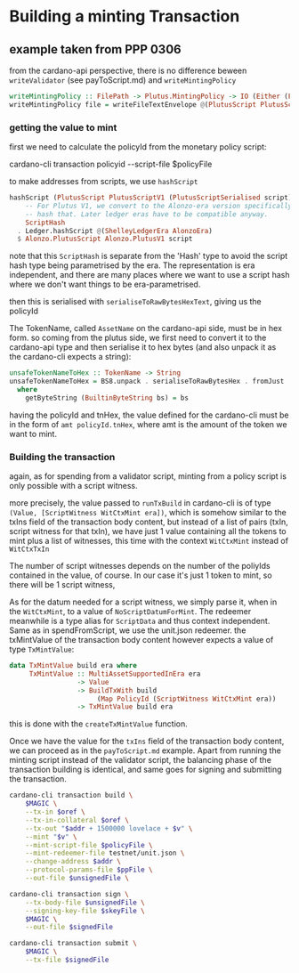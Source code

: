 # Building a minting Transaction

## example taken from PPP 0306

from the cardano-api perspective, there is no difference beween `writeValidator` (see payToScript.md) and `writeMintingPolicy` 

```haskell
writeMintingPolicy :: FilePath -> Plutus.MintingPolicy -> IO (Either (FileError ()) ())
writeMintingPolicy file = writeFileTextEnvelope @(PlutusScript PlutusScriptV1) file Nothing . PlutusScriptSerialised . SBS.toShort . LBS.toStrict . serialise . Plutus.getMintingPolicy
```

### getting the value to mint

first we need to calculate the policyId from the monetary policy script:

cardano-cli transaction policyid --script-file $policyFile

to make addresses from scripts, we use `hashScript`

```haskell
hashScript (PlutusScript PlutusScriptV1 (PlutusScriptSerialised script)) =
    -- For Plutus V1, we convert to the Alonzo-era version specifically and
    -- hash that. Later ledger eras have to be compatible anyway.
    ScriptHash
  . Ledger.hashScript @(ShelleyLedgerEra AlonzoEra)
  $ Alonzo.PlutusScript Alonzo.PlutusV1 script
```

note that this `ScriptHash` is separate from the 'Hash' type to avoid the script
hash type being parametrised by the era. The representation is era
independent, and there are many places where we want to use a script
hash where we don't want things to be era-parametrised.

then this is serialised with `serialiseToRawBytesHexText`, giving us the policyId

The TokenName, called `AssetName` on the cardano-api side, must be in hex form. so coming from the plutus side, we first need to convert it to the cardano-api type and then serialise it to hex bytes (and also unpack it as the cardano-cli expects a string):

```haskell
unsafeTokenNameToHex :: TokenName -> String
unsafeTokenNameToHex = BS8.unpack . serialiseToRawBytesHex . fromJust . deserialiseFromRawBytes AsAssetName . getByteString . unTokenName
  where
    getByteString (BuiltinByteString bs) = bs
```

having the policyId and tnHex, the value defined for the cardano-cli must be in the form of `amt policyId.tnHex`, where amt is the amount of the token we want to mint.

### Building the transaction

again, as for spending from a validator script, minting from a policy script is only possible with a script witness. 

more precisely, the value passed to `runTxBuild` in cardano-cli is of type `(Value, [ScriptWitness WitCtxMint era])`, which is somehow similar to the txIns field of the transaction body content, but instead of a list of pairs (txIn, script witness for that txIn), we have just 1 value containing all the tokens to mint plus a list of witnesses, this time with the context `WitCtxMint` instead of `WitCtxTxIn`

The number of script witnesses depends on the number of the poliyIds contained in the value, of course. In our case it's just 1 token to mint, so there will be 1 script witness, 

As for the datum needed for a script witness, we simply parse it, when in the `WitCtxMint`, to a value of `NoScriptDatumForMint`. The redeemer meanwhile is a type alias for `ScriptData` and thus context independent. Same as in spendFromScript, we use the unit.json redeemer.
the txMintValue of the transaction body content however expects a value of type `TxMintValue`:

```haskell
data TxMintValue build era where
     TxMintValue :: MultiAssetSupportedInEra era
                 -> Value
                 -> BuildTxWith build
                      (Map PolicyId (ScriptWitness WitCtxMint era))
                 -> TxMintValue build era
```

this is done with the `createTxMintValue` function.

Once we have the value for the `txIns` field of the transaction body content, we can proceed as in the `payToScript.md` example. Apart from running the minting script instead of the validator script, the balancing phase of the transaction building is identical, and same goes for signing and submitting the transaction.

```bash
cardano-cli transaction build \
    $MAGIC \
    --tx-in $oref \
    --tx-in-collateral $oref \
    --tx-out "$addr + 1500000 lovelace + $v" \
    --mint "$v" \
    --mint-script-file $policyFile \
    --mint-redeemer-file testnet/unit.json \
    --change-address $addr \
    --protocol-params-file $ppFile \
    --out-file $unsignedFile \

cardano-cli transaction sign \
    --tx-body-file $unsignedFile \
    --signing-key-file $skeyFile \
    $MAGIC \
    --out-file $signedFile

cardano-cli transaction submit \
    $MAGIC \
    --tx-file $signedFile
```